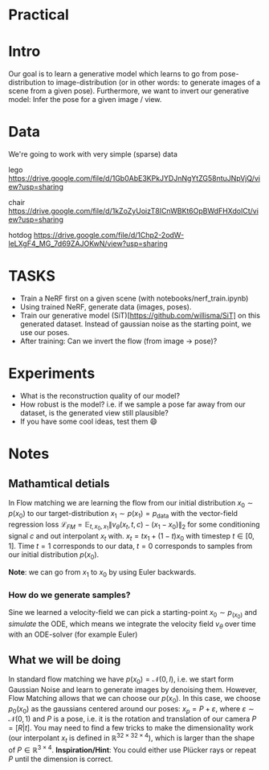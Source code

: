 # Practical

# Intro
Our goal is to learn a generative model which learns to go from pose-distribution to image-distribution (or in other words: to generate images of a scene from a given pose). Furthermore, we want to invert our generative model: Infer the pose for a given image / view.


# Data
We're going to work with very simple (sparse) data

lego https://drive.google.com/file/d/1Gb0AbE3KPkJYDJnNgYtZG58ntuJNpVjQ/view?usp=sharing

chair https://drive.google.com/file/d/1kZoZyUoizT8ICnWBKt6OpBWdFHXdoICt/view?usp=sharing

hotdog https://drive.google.com/file/d/1Chp2-2odW-leLXgF4_MG_7d69ZAJOKwN/view?usp=sharing


# TASKS
* Train a NeRF first on a given scene (with notebooks/nerf_train.ipynb)
* Using trained NeRF, generate data (images, poses). 
* Train our generative model (SiT)[https://github.com/willisma/SiT] on this generated dataset. Instead of gaussian noise as the starting point, we use our poses.
* After training: Can we invert the flow (from image -> pose)?

# Experiments
* What is the reconstruction quality of our model?
* How robust is the model? i.e. if we sample a pose far away from our dataset, is the generated view still plausible?
* If you have some cool ideas, test them :smile:

# Notes
## Mathamtical detials
In Flow matching we are learning the flow from our initial distribution $x_0 \sim p(x_0)$ to our target-distribution $x_1 \sim p(x_1) = p_\text{data}$
with the vector-field regression loss
$\mathcal{L}_{FM} = \mathbb{E}_{t, x_0, x_1}\| v_\theta(x_t, t, c) - (x_1 - x_0)\|_2$
for some conditioning signal $c$ and out interpolant $x_t$ with.
$x_t = t x_1 + (1-t) x_0$
with timestep $t \in [0,1]$. Time $t=1$ corresponds to our data, $t=0$ corresponds to samples from our initial distribution $p(x_0)$.

**Note**: we can go from $x_1$ to $x_0$ by using Euler backwards.
### How do we generate samples? 
Sine we learned a velocity-field we can pick a starting-point $x_0 \sim p_(x_0)$ and *simulate* the ODE, which means we integrate the velocity field $v_\theta$ over time with an ODE-solver (for example Euler)
## What we will be doing
In standard flow matching we have $p(x_0) = \mathcal{N}(0,I)$, i.e. we start form Gaussian Noise and learn to generate images by denoising them. However, Flow Matching allows that we can choose our $p(x_0)$. In this case, we choose $p_0(x_0)$ as the gaussians centered around our poses: $x_p = P + \varepsilon$, where $\varepsilon \sim \mathcal{N}(0,1)$ and $P$ is a pose, i.e. it is the rotation and translation of our camera $P = [R|t]$. You may need to find a few tricks to make the dimensionality work (our interpolant $x_t$ is defined in $\mathbb{R}^{32\times32\times4}$), which is larger than the shape of $P \in \mathbb{R}^{3\times4}$. **Inspiration/Hint**: You could either use Plücker rays or repeat $P$ until the dimension is correct. 
